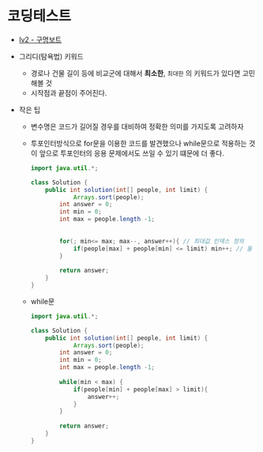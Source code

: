 # 코딩테스트
- [lv2 - 구명보트](https://school.programmers.co.kr/learn/courses/30/lessons/42885)
- 그리디(탐욕법) 키워드
  - 경로나 건물 길이 등에 비교군에 대해서 **최소한**, `최대한` 의 키워드가 있다면 고민해볼 것
  - 시작점과 끝점이 주어진다.

- 작은 팁
  - 변수명은 코드가 길어질 경우를 대비하여 정확한 의미를 가지도록 고려하자
  - 투포인터방식으로 for문을 이용한 코드를 발견했으나 while문으로 적용하는 것이 앞으로 투포인터의 응용 문제에서도 쓰일 수 있기 떄문에 더 좋다.

    ```java
    import java.util.*;
  
    class Solution {
        public int solution(int[] people, int limit) {
                Arrays.sort(people);
            int answer = 0;
            int min = 0;
            int max = people.length -1;
          
         
            for(; min<= max; max--, answer++){ // 최대값 인덱스 정의
                if(people[max] + people[min] <= limit) min++; // 둘 다 태울 수 있는 경우, 최소값 인덱스 +1
            }
          
            return answer;
        }
    }
    ```

  - while문

    ```java
    import java.util.*;
    
    class Solution {
        public int solution(int[] people, int limit) {
                Arrays.sort(people);
            int answer = 0;
            int min = 0;
            int max = people.length -1;
            
            while(min < max) {
                if(people[min] + people[max] > limit){
                    answer++;
                }
            }
            
            return answer;
        }
    }
    ```